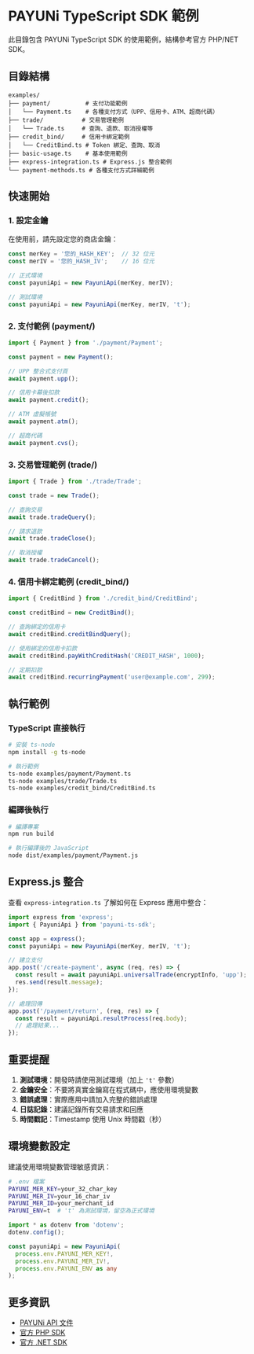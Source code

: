# PAYUNi TypeScript SDK 範例

此目錄包含 PAYUNi TypeScript SDK 的使用範例，結構參考官方 PHP/NET SDK。

## 目錄結構

```
examples/
├── payment/          # 支付功能範例
│   └── Payment.ts    # 各種支付方式（UPP、信用卡、ATM、超商代碼）
├── trade/           # 交易管理範例
│   └── Trade.ts     # 查詢、退款、取消授權等
├── credit_bind/     # 信用卡綁定範例
│   └── CreditBind.ts # Token 綁定、查詢、取消
├── basic-usage.ts    # 基本使用範例
├── express-integration.ts # Express.js 整合範例
└── payment-methods.ts # 各種支付方式詳細範例
```

## 快速開始

### 1. 設定金鑰

在使用前，請先設定您的商店金鑰：

```typescript
const merKey = '您的_HASH_KEY';  // 32 位元
const merIV = '您的_HASH_IV';    // 16 位元

// 正式環境
const payuniApi = new PayuniApi(merKey, merIV);

// 測試環境
const payuniApi = new PayuniApi(merKey, merIV, 't');
```

### 2. 支付範例 (payment/)

```typescript
import { Payment } from './payment/Payment';

const payment = new Payment();

// UPP 整合式支付頁
await payment.upp();

// 信用卡幕後扣款
await payment.credit();

// ATM 虛擬帳號
await payment.atm();

// 超商代碼
await payment.cvs();
```

### 3. 交易管理範例 (trade/)

```typescript
import { Trade } from './trade/Trade';

const trade = new Trade();

// 查詢交易
await trade.tradeQuery();

// 請求退款
await trade.tradeClose();

// 取消授權
await trade.tradeCancel();
```

### 4. 信用卡綁定範例 (credit_bind/)

```typescript
import { CreditBind } from './credit_bind/CreditBind';

const creditBind = new CreditBind();

// 查詢綁定的信用卡
await creditBind.creditBindQuery();

// 使用綁定的信用卡扣款
await creditBind.payWithCreditHash('CREDIT_HASH', 1000);

// 定期扣款
await creditBind.recurringPayment('user@example.com', 299);
```

## 執行範例

### TypeScript 直接執行

```bash
# 安裝 ts-node
npm install -g ts-node

# 執行範例
ts-node examples/payment/Payment.ts
ts-node examples/trade/Trade.ts
ts-node examples/credit_bind/CreditBind.ts
```

### 編譯後執行

```bash
# 編譯專案
npm run build

# 執行編譯後的 JavaScript
node dist/examples/payment/Payment.js
```

## Express.js 整合

查看 `express-integration.ts` 了解如何在 Express 應用中整合：

```typescript
import express from 'express';
import { PayuniApi } from 'payuni-ts-sdk';

const app = express();
const payuniApi = new PayuniApi(merKey, merIV, 't');

// 建立支付
app.post('/create-payment', async (req, res) => {
  const result = await payuniApi.universalTrade(encryptInfo, 'upp');
  res.send(result.message);
});

// 處理回傳
app.post('/payment/return', (req, res) => {
  const result = payuniApi.resultProcess(req.body);
  // 處理結果...
});
```

## 重要提醒

1. **測試環境**：開發時請使用測試環境（加上 `'t'` 參數）
2. **金鑰安全**：不要將真實金鑰寫在程式碼中，應使用環境變數
3. **錯誤處理**：實際應用中請加入完整的錯誤處理
4. **日誌記錄**：建議記錄所有交易請求和回應
5. **時間戳記**：Timestamp 使用 Unix 時間戳（秒）

## 環境變數設定

建議使用環境變數管理敏感資訊：

```bash
# .env 檔案
PAYUNI_MER_KEY=your_32_char_key
PAYUNI_MER_IV=your_16_char_iv
PAYUNI_MER_ID=your_merchant_id
PAYUNI_ENV=t  # 't' 為測試環境，留空為正式環境
```

```typescript
import * as dotenv from 'dotenv';
dotenv.config();

const payuniApi = new PayuniApi(
  process.env.PAYUNI_MER_KEY!,
  process.env.PAYUNI_MER_IV!,
  process.env.PAYUNI_ENV as any
);
```

## 更多資訊

- [PAYUNi API 文件](https://www.payuni.com.tw/docs/web/#/7/34)
- [官方 PHP SDK](https://github.com/payuni/PHP_SDK)
- [官方 .NET SDK](https://github.com/payuni/NET_SDK)